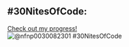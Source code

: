 ## #30NitesOfCode:
  [Check out my progress!](https://www.codedex.io/@nfnp0030082301/30-nites-of-code)  
  ![@nfnp0030082301 #30NitesOfCode](https://www.codedex.io/api/petStatus?user=nfnp0030082301)
